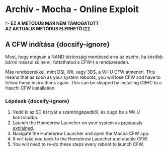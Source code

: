 # Archív - Mocha - Online Exploit

!> **EZ A METÓDUS MÁR NEM TÁMOGATOTT**  
**AZ AKTUÁLIS METÓDUS ELÉRHETŐ [ITT](../../../introduction)**

## A CFW indítása {docsify-ignore}

Most, hogy megvan a NAND biztonsági mentésed arra az esetre, ha később bármi rosszul sülne el, futtathatod a CFW-t a rendszereden.

Más rendszerekkel, mint DSi, Wii, vagy 3DS, a Wii U CFW átmeneti. This means that as soon as your system reboots, you will lose CFW and have to follow these instructions again. This can be skipped by installing CBHC to a Haxchi CFW installation.

### Lépések {docsify-ignore}

1. Vedd ki az SD kártyát a számítógépedből, és dugd be a Wii U konzolodba.
1. Launch the Homebrew Launcher on your system as [previously explained](browser-exploit).
1. Navigate the Homebrew Launcher and open the Mocha CFW app.
1. It will take you back to the Homebrew Launcher and enable CFW.
1. You will need to re-do these steps every reboot to launch CFW.